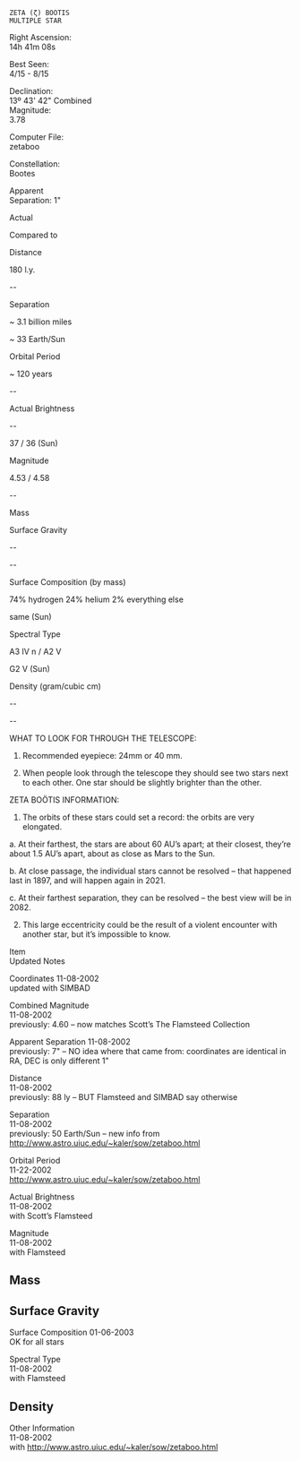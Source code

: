 	ZETA (ζ) BOÖTIS
	MULTIPLE STAR



Right Ascension:	
14h 41m 08s	
	
Best Seen:	
4/15 - 8/15

Declination:	
13º 43' 42"	
Combined	
Magnitude:	
3.78

	
	
	
	


Computer File:	
zetaboo	
	
Constellation:	
Bootes

	
	
Apparent	
Separation:	
1"





	
	
Actual	
	
Compared to 

Distance	
	
180 l.y.	
	
--

Separation	
	
~ 3.1 billion miles	
	
~ 33 Earth/Sun

Orbital Period	
	
~ 120 years	
	
--

Actual Brightness	
	
--	
	
37 / 36 (Sun)

Magnitude	
	
4.53 / 4.58	
	
--

Mass	
	
	
	


Surface Gravity	
	
--	
	
--

Surface Composition (by mass)	
	
74% hydrogen
24% helium
2% everything else	
	

same (Sun)

Spectral Type	
	
A3 IV n / A2 V	
	
G2 V  (Sun)

Density (gram/cubic cm)	
	
--	
	
--





WHAT TO LOOK FOR THROUGH THE TELESCOPE:

1.	Recommended eyepiece: 24mm or 40 mm.

2.	When people look through the telescope they should see two stars next to each other.  One star should be slightly brighter than the other.


ZETA BOÖTIS INFORMATION:

1.	The orbits of these stars could set a record: the orbits are very elongated.
 

a.	At their farthest, the stars are about 60 AU’s apart; at their closest, they’re about 1.5 AU’s apart, about as close as Mars to the Sun.

b.	At close passage, the individual stars cannot be resolved – that happened last in 1897, and will happen again in 2021.

c.	At their farthest separation, they can be resolved – the best view will be in 2082.

2.	This large eccentricity could be the result of a violent encounter with another star, but it’s impossible to know.









Item	
Updated	
Notes

Coordinates	
11-08-2002	
updated with SIMBAD

Combined Magnitude	
11-08-2002	
previously: 4.60 – now matches Scott’s The Flamsteed Collection

Apparent Separation	
11-08-2002	
previously: 7" – NO idea where that came from: coordinates are identical in RA, DEC is only different 1"

Distance	
11-08-2002	
previously: 88 ly – BUT Flamsteed and SIMBAD say otherwise

Separation	
11-08-2002	
previously: 50 Earth/Sun – new info from http://www.astro.uiuc.edu/~kaler/sow/zetaboo.html

Orbital Period	
11-22-2002	
http://www.astro.uiuc.edu/~kaler/sow/zetaboo.html

Actual Brightness	
11-08-2002	
with Scott’s Flamsteed

Magnitude	
11-08-2002	
with Flamsteed

Mass	
--	


Surface Gravity	
--	


Surface Composition	
01-06-2003	
OK for all stars

Spectral Type	
11-08-2002	
with Flamsteed

Density	
--	


Other Information	
11-08-2002	
with http://www.astro.uiuc.edu/~kaler/sow/zetaboo.html

